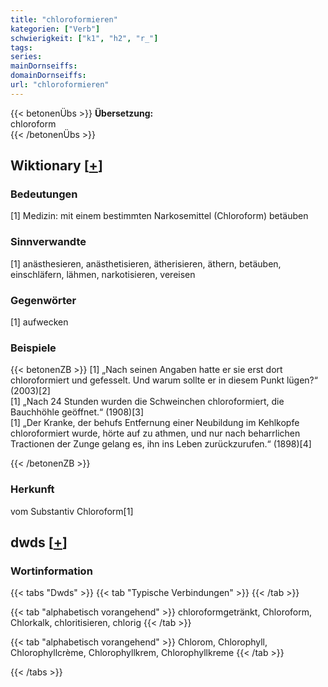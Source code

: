 ```yaml
---
title: "chloroformieren"
kategorien: ["Verb"]
schwierigkeit: ["k1", "h2", "r_"]
tags:
series:
mainDornseiffs:
domainDornseiffs:
url: "chloroformieren"
---
```


{{< betonenÜbs >}}
**Übersetzung:**  
chloroform  
{{< /betonenÜbs >}}

## Wiktionary [[+](https://de.wiktionary.org/wiki/chloroformieren)]

### Bedeutungen
[1] Medizin: mit einem bestimmten Narkosemittel (Chloroform) betäuben  

### Sinnverwandte
[1] anästhesieren, anästhetisieren, ätherisieren, äthern, betäuben, einschläfern, lähmen, narkotisieren, vereisen  

### Gegenwörter
[1] aufwecken  

### Beispiele
{{< betonenZB >}}
[1] „Nach seinen Angaben hatte er sie erst dort chloroformiert und gefesselt. Und warum sollte er in diesem Punkt lügen?“ (2003)[2]  
[1] „Nach 24 Stunden wurden die Schweinchen chloroformiert, die Bauchhöhle geöffnet.“ (1908)[3]  
[1] „Der Kranke, der behufs Entfernung einer Neubildung im Kehlkopfe chloroformiert wurde, hörte auf zu athmen, und nur nach beharrlichen Tractionen der Zunge gelang es, ihn ins Leben zurückzurufen.“ (1898)[4]  

{{< /betonenZB >}}
### Herkunft
vom Substantiv Chloroform[1]  



## dwds [[+](https://www.dwds.de/wb/chloroformieren)]

### Wortinformation
{{< tabs "Dwds" >}}
{{< tab "Typische Verbindungen" >}}
{{< /tab >}}

{{< tab "alphabetisch vorangehend" >}}
chloroformgetränkt, Chloroform, Chlorkalk, chloritisieren, chlorig
{{< /tab >}}

{{< tab "alphabetisch vorangehend" >}}
Chlorom, Chlorophyll, Chlorophyllcrème, Chlorophyllkrem, Chlorophyllkreme
{{< /tab >}}

{{< /tabs >}}

